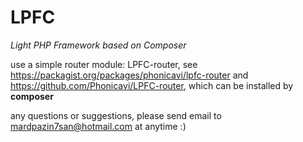 # LPFC
*Light PHP Framework based on Composer*

use a simple router module: LPFC-router, see https://packagist.org/packages/phonicavi/lpfc-router and https://github.com/Phonicavi/LPFC-router, which can be installed by **composer**  

any questions or suggestions, please send email to mardpazin7san@hotmail.com at anytime :)  
